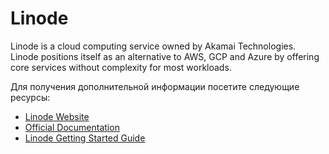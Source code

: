 # Linode

Linode is a cloud computing service owned by Akamai Technologies. Linode positions itself as an alternative to AWS, GCP and Azure by offering core services without complexity for most workloads.

Для получения дополнительной информации посетите следующие ресурсы:

- [Linode Website](https://www.linode.com/)
- [Official Documentation](https://www.linode.com/docs/)
- [Linode Getting Started Guide](https://www.linode.com/docs/guides/getting-started/)
